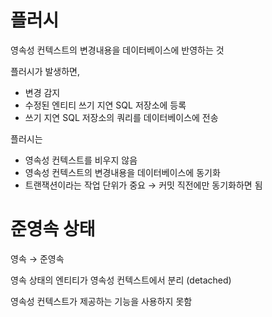 # 플러시

영속성 컨텍스트의 변경내용을 데이터베이스에 반영하는 것

플러시가 발생하면,

- 변경 감지
- 수정된 엔티티 쓰기 지연 SQL 저장소에 등록
- 쓰기 지연 SQL 저장소의 쿼리를 데이터베이스에 전송

플러시는

- 영속성 컨텍스트를 비우지 않음
- 영속성 컨텍스트의 변경내용을 데이터베이스에 동기화
- 트랜잭션이라는 작업 단위가 중요 → 커밋 직전에만 동기화하면 됨

# 준영속 상태

영속 → 준영속

영속 상태의 엔티티가 영속성 컨텍스트에서 분리 (detached)

영속성 컨텍스트가 제공하는 기능을 사용하지 못함

